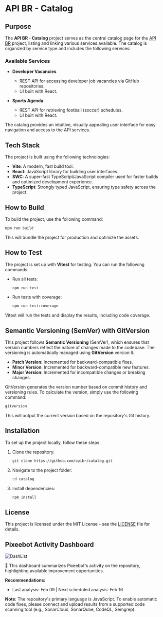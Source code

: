 # API BR - Catalog

## Purpose
The **API BR - Catalog** project serves as the central catalog page for the [API BR](https://github.com/apibr) project, listing and linking various services available. The catalog is organized by service type and includes the following services:

### Available Services
- **Developer Vacancies**  
  - REST API for accessing developer job vacancies via GitHub repositories.  
  - UI built with React.

- **Sports Agenda**  
  - REST API for retrieving football (soccer) schedules.  
  - UI built with React.

The catalog provides an intuitive, visually appealing user interface for easy navigation and access to the API services.

## Tech Stack
The project is built using the following technologies:
- **Vite**: A modern, fast build tool.
- **React**: JavaScript library for building user interfaces.
- **SWC**: A super-fast TypeScript/JavaScript compiler used for faster builds and optimized development experience.
- **TypeScript**: Strongly typed JavaScript, ensuring type safety across the project.

## How to Build
To build the project, use the following command:
```bash
npm run build
```
This will bundle the project for production and optimize the assets.

## How to Test
The project is set up with **Vitest** for testing. You can run the following commands:

- Run all tests:
  ```bash
  npm run test
  ```

- Run tests with coverage:
  ```bash
  npm run test:coverage
  ```

Vitest will run the tests and display the results, including code coverage.

## Semantic Versioning (SemVer) with GitVersion
This project follows **Semantic Versioning** (SemVer), which ensures that version numbers reflect the nature of changes made to the codebase. The versioning is automatically managed using **GitVersion** version 6.

- **Patch Version**: Incremented for backward-compatible fixes.
- **Minor Version**: Incremented for backward-compatible new features.
- **Major Version**: Incremented for incompatible changes or breaking changes.

GitVersion generates the version number based on commit history and versioning rules. To calculate the version, simply use the following command:
```bash
gitversion
```
This will output the current version based on the repository's Git history.

## Installation
To set up the project locally, follow these steps:

1. Clone the repository:
   ```bash
   git clone https://github.com/apibr/catalog.git
   ```

2. Navigate to the project folder:
   ```bash
   cd catalog
   ```

3. Install dependencies:
   ```bash
   npm install
   ```

## License
This project is licensed under the MIT License - see the [LICENSE](LICENSE) file for details.
## Pixeebot Activity Dashboard

<img alt="DashList" src="https://docs.pixee.ai/img/pixee_dashlist.png">

👋 This dashboard summarizes Pixeebot's activity on the repository, highlighting available improvement opportunities.

**Recommendations:**
- Last analysis: Feb 09 | Next scheduled analysis: Feb 16

**Note:** The repository's primary language is JavaScript. To enable automatic code fixes, please connect and upload results from a supported code scanning tool (e.g., SonarCloud, SonarQube, CodeQL, Semgrep).
